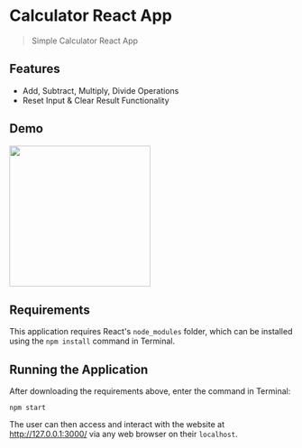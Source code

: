 # Calculator React App
> Simple Calculator React App

## Features
* Add, Subtract, Multiply, Divide Operations
* Reset Input & Clear Result Functionality

## Demo
<img src="https://github.com/jschhie/calculator-react-app/blob/main/public/calc%20demo.png" height="250px"> 

## Requirements
This application requires React's `node_modules` folder, which can be installed using the `npm install` command in Terminal.

## Running the Application
After downloading the requirements above, enter the command in Terminal:

`npm start`

The user can then access and interact with the website at http://127.0.0.1:3000/ via any web browser on their `localhost`.
